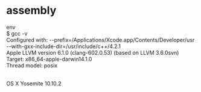 # assembly
env<br>
$ gcc -v<br>
Configured with: --prefix=/Applications/Xcode.app/Contents/Developer/usr --with-gxx-include-dir=/usr/include/c++/4.2.1
<br>Apple LLVM version 6.1.0 (clang-602.0.53) (based on LLVM 3.6.0svn)<br>
Target: x86_64-apple-darwin14.1.0<br>
Thread model: posix<br><br>

OS X Yosemite 10.10.2
